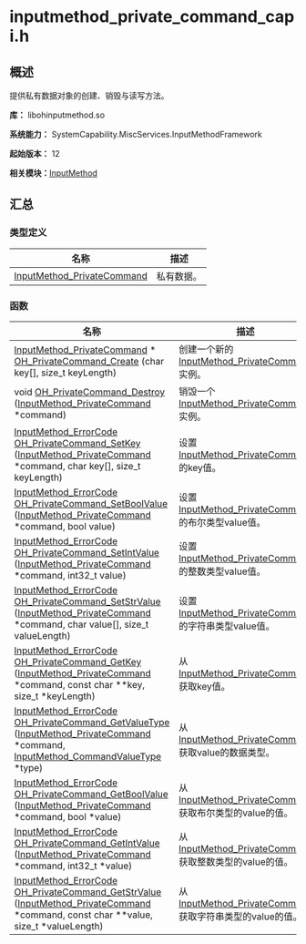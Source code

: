 # inputmethod_private_command_capi.h


## 概述

提供私有数据对象的创建、销毁与读写方法。

**库：** libohinputmethod.so

**系统能力：** SystemCapability.MiscServices.InputMethodFramework

**起始版本：** 12

**相关模块：**[InputMethod](_input_method.md)


## 汇总


### 类型定义

| 名称 | 描述 | 
| -------- | -------- |
| [InputMethod_PrivateCommand](_input_method.md#inputmethod_privatecommand) | 私有数据。 | 


### 函数

| 名称 | 描述 | 
| -------- | -------- |
| [InputMethod_PrivateCommand](_input_method.md#inputmethod_privatecommand) \* [OH_PrivateCommand_Create](_input_method.md#oh_privatecommand_create) (char key[], size_t keyLength) | 创建一个新的[InputMethod_PrivateCommand](_input_method.md#inputmethod_privatecommand)实例。 | 
| void [OH_PrivateCommand_Destroy](_input_method.md#oh_privatecommand_destroy) ([InputMethod_PrivateCommand](_input_method.md#inputmethod_privatecommand) \*command) | 销毁一个[InputMethod_PrivateCommand](_input_method.md#inputmethod_privatecommand)实例。 | 
| [InputMethod_ErrorCode](_input_method.md#inputmethod_errorcode) [OH_PrivateCommand_SetKey](_input_method.md#oh_privatecommand_setkey) ([InputMethod_PrivateCommand](_input_method.md#inputmethod_privatecommand) \*command, char key[], size_t keyLength) | 设置[InputMethod_PrivateCommand](_input_method.md#inputmethod_privatecommand)的key值。 | 
| [InputMethod_ErrorCode](_input_method.md#inputmethod_errorcode) [OH_PrivateCommand_SetBoolValue](_input_method.md#oh_privatecommand_setboolvalue) ([InputMethod_PrivateCommand](_input_method.md#inputmethod_privatecommand) \*command, bool value) | 设置[InputMethod_PrivateCommand](_input_method.md#inputmethod_privatecommand)的布尔类型value值。 | 
| [InputMethod_ErrorCode](_input_method.md#inputmethod_errorcode) [OH_PrivateCommand_SetIntValue](_input_method.md#oh_privatecommand_setintvalue) ([InputMethod_PrivateCommand](_input_method.md#inputmethod_privatecommand) \*command, int32_t value) | 设置[InputMethod_PrivateCommand](_input_method.md#inputmethod_privatecommand)的整数类型value值。 | 
| [InputMethod_ErrorCode](_input_method.md#inputmethod_errorcode) [OH_PrivateCommand_SetStrValue](_input_method.md#oh_privatecommand_setstrvalue) ([InputMethod_PrivateCommand](_input_method.md#inputmethod_privatecommand) \*command, char value[], size_t valueLength) | 设置[InputMethod_PrivateCommand](_input_method.md#inputmethod_privatecommand)的字符串类型value值。 | 
| [InputMethod_ErrorCode](_input_method.md#inputmethod_errorcode) [OH_PrivateCommand_GetKey](_input_method.md#oh_privatecommand_getkey) ([InputMethod_PrivateCommand](_input_method.md#inputmethod_privatecommand) \*command, const char \*\*key, size_t \*keyLength) | 从[InputMethod_PrivateCommand](_input_method.md#inputmethod_privatecommand)获取key值。 | 
| [InputMethod_ErrorCode](_input_method.md#inputmethod_errorcode) [OH_PrivateCommand_GetValueType](_input_method.md#oh_privatecommand_getvaluetype) ([InputMethod_PrivateCommand](_input_method.md#inputmethod_privatecommand) \*command, [InputMethod_CommandValueType](_input_method.md#inputmethod_commandvaluetype) \*type) | 从[InputMethod_PrivateCommand](_input_method.md#inputmethod_privatecommand)获取value的数据类型。 | 
| [InputMethod_ErrorCode](_input_method.md#inputmethod_errorcode) [OH_PrivateCommand_GetBoolValue](_input_method.md#oh_privatecommand_getboolvalue) ([InputMethod_PrivateCommand](_input_method.md#inputmethod_privatecommand) \*command, bool \*value) | 从[InputMethod_PrivateCommand](_input_method.md#inputmethod_privatecommand)获取布尔类型的value的值。 | 
| [InputMethod_ErrorCode](_input_method.md#inputmethod_errorcode) [OH_PrivateCommand_GetIntValue](_input_method.md#oh_privatecommand_getintvalue) ([InputMethod_PrivateCommand](_input_method.md#inputmethod_privatecommand) \*command, int32_t \*value) | 从[InputMethod_PrivateCommand](_input_method.md#inputmethod_privatecommand)获取整数类型的value的值。 | 
| [InputMethod_ErrorCode](_input_method.md#inputmethod_errorcode) [OH_PrivateCommand_GetStrValue](_input_method.md#oh_privatecommand_getstrvalue) ([InputMethod_PrivateCommand](_input_method.md#inputmethod_privatecommand) \*command, const char \*\*value, size_t \*valueLength) | 从[InputMethod_PrivateCommand](_input_method.md#inputmethod_privatecommand)获取字符串类型的value的值。 | 

